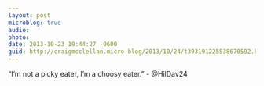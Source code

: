 ```yaml
---
layout: post
microblog: true
audio: 
photo: 
date: 2013-10-23 19:44:27 -0600
guid: http://craigmcclellan.micro.blog/2013/10/24/t393191225538670592.html
---
```

“I’m not a picky eater, I’m a choosy eater.” - @HilDav24

